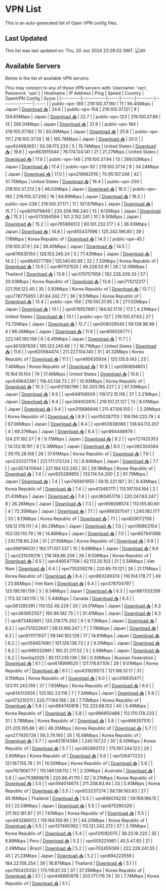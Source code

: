 # VPN List

This is an auto-generated list of Open VPN config files.

## Last Updated

This list was last updated on: Thu, 20 Jun 2024 23:28:02 GMT.
![Alt](https://repobeats.axiom.co/api/embed/186b98318ef1479477931607c1ad7d823f12451f.svg "Repobeats analytics image")

## Available Servers

Below is the list of available VPN servers:

(You may connect to any of these VPN servers with: Username: 'vpn', Password: 'vpn'.)
| Hostname | IP Address | Ping | Speed | Country | OpenVPN Config | Score |
|----------|------------|------|-------|---------|----------------| ----- |
| public-vpn-189 | 219.100.37.180 | 11 | 56.40Mbps | Japan | [Download 📥](./configs/server_0_JP.ovpn) | 24.6 |
| public-vpn-154 | 219.100.37.121 | 9 | 124.65Mbps | Japan | [Download 📥](./configs/server_1_JP.ovpn) | 22.7 |
| public-vpn-123 | 219.100.37.89 | 13 | 265.04Mbps | Japan | [Download 📥](./configs/server_2_JP.ovpn) | 21.9 |
| public-vpn-184 | 219.100.37.162 | 10 | 83.09Mbps | Japan | [Download 📥](./configs/server_3_JP.ovpn) | 20.8 |
| public-vpn-111 | 219.100.37.59 | 18 | 165.78Mbps | Japan | [Download 📥](./configs/server_4_JP.ovpn) | 20.0 |
| vpn924983651 | 50.39.173.233 | 5 | 15.74Mbps | United States | [Download 📥](./configs/server_5_US.ovpn) | 19.8 |
| vpn663915544 | 76.174.124.141 | 21 | 21.27Mbps | United States | [Download 📥](./configs/server_6_US.ovpn) | 17.6 |
| public-vpn-146 | 219.100.37.94 | 13 | 269.02Mbps | Japan | [Download 📥](./configs/server_7_JP.ovpn) | 17.4 |
| public-vpn-50 | 219.100.37.14 | 9 | 34.24Mbps | Japan | [Download 📥](./configs/server_8_JP.ovpn) | 17.0 |
| vpn218982516 | 70.95.107.248 | 42 | 31.75Mbps | United States | [Download 📥](./configs/server_9_US.ovpn) | 16.4 |
| public-vpn-200 | 219.100.37.213 | 8 | 46.02Mbps | Japan | [Download 📥](./configs/server_10_JP.ovpn) | 16.3 |
| public-vpn-192 | 219.100.37.209 | 16 | 64.89Mbps | Japan | [Download 📥](./configs/server_11_JP.ovpn) | 16.3 |
| public-vpn-238 | 219.100.37.171 | 11 | 107.87Mbps | Japan | [Download 📥](./configs/server_12_JP.ovpn) | 15.7 |
| vpn801079849 | 220.208.166.240 | 13 | 9.12Mbps | Japan | [Download 📥](./configs/server_13_JP.ovpn) | 15.3 |
| vpn573394594 | 101.2.152.241 | 10 | 9.50Mbps | Japan | [Download 📥](./configs/server_14_JP.ovpn) | 15.2 |
| vpn765866512 | 60.101.232.177 | 4 | 36.93Mbps | Japan | [Download 📥](./configs/server_15_JP.ovpn) | 14.8 |
| vpn855437696 | 125.242.196.80 | 39 | 7.16Mbps | Korea Republic of | [Download 📥](./configs/server_16_KR.ovpn) | 14.5 |
| public-vpn-45 | 219.100.37.9 | 24 | 39.45Mbps | Japan | [Download 📥](./configs/server_17_JP.ovpn) | 14.5 |
| vpn676635150 | 126.153.245.24 | 5 | 77.42Mbps | Japan | [Download 📥](./configs/server_18_JP.ovpn) | 14.2 |
| vpn864577769 | 125.140.60.95 | 32 | 7.32Mbps | Korea Republic of | [Download 📥](./configs/server_19_KR.ovpn) | 13.9 |
| vpn901121525 | 49.228.52.81 | 26 | 12.09Mbps | Thailand | [Download 📥](./configs/server_20_TH.ovpn) | 13.8 |
| vpn170757958 | 182.228.209.33 | 57 | 20.03Mbps | Korea Republic of | [Download 📥](./configs/server_21_KR.ovpn) | 13.8 |
| vpn713212217 | 221.158.122.40 | 35 | 5.93Mbps | Korea Republic of | [Download 📥](./configs/server_22_KR.ovpn) | 13.7 |
| vpn778775855 | 61.84.242.77 | 36 | 9.51Mbps | Korea Republic of | [Download 📥](./configs/server_23_KR.ovpn) | 13.4 |
| public-vpn-156 | 219.100.37.95 | 8 | 277.02Mbps | Japan | [Download 📥](./configs/server_24_JP.ovpn) | 13.1 |
| vpn976557691 | 184.92.17.15 | 172 | 4.21Mbps | United States | [Download 📥](./configs/server_25_US.ovpn) | 13.1 |
| public-vpn-127 | 219.100.37.63 | 27 | 73.72Mbps | Japan | [Download 📥](./configs/server_26_JP.ovpn) | 12.7 |
| vpn506029540 | 59.138.98.99 | 4 | 96.38Mbps | Japan | [Download 📥](./configs/server_27_JP.ovpn) | 11.9 |
| vpn856526771 | 222.145.190.159 | 6 | 6.45Mbps | Japan | [Download 📥](./configs/server_28_JP.ovpn) | 11.7 |
| vpn361297839 | 195.123.240.66 | 1 | 18.71Mbps | United States | [Download 📥](./configs/server_29_US.ovpn) | 11.6 |
| vpn820584474 | 211.227.104.140 | 31 | 41.32Mbps | Korea Republic of | [Download 📥](./configs/server_30_KR.ovpn) | 11.1 |
| vpn485635934 | 125.135.6.143 | 23 | 7.46Mbps | Korea Republic of | [Download 📥](./configs/server_31_KR.ovpn) | 10.9 |
| vpn580694801 | 15.164.19.104 | 74 | 17.46Mbps | United States | [Download 📥](./configs/server_32_US.ovpn) | 10.6 |
| vpn549842361 | 118.43.134.72 | 27 | 10.93Mbps | Korea Republic of | [Download 📥](./configs/server_33_KR.ovpn) | 10.3 |
| vpn631182196 | 92.203.195.227 | 2 | 87.33Mbps | Japan | [Download 📥](./configs/server_34_JP.ovpn) | 9.5 |
| vpn649158509 | 119.172.15.118 | 37 | 3.21Mbps | Japan | [Download 📥](./configs/server_35_JP.ovpn) | 9.4 |
| vpn264002615 | 219.107.21.127 | 13 | 8.01Mbps | Japan | [Download 📥](./configs/server_36_JP.ovpn) | 9.4 |
| vpn315686646 | 211.47.106.105 | - | 2.29Mbps | Korea Republic of | [Download 📥](./configs/server_37_KR.ovpn) | 8.9 |
| vpn150287113 | 106.156.220.79 | 4 | 67.06Mbps | Japan | [Download 📥](./configs/server_38_JP.ovpn) | 8.4 |
| vpn603938088 | 138.64.113.207 | 4 | 69.37Mbps | Japan | [Download 📥](./configs/server_39_JP.ovpn) | 8.4 |
| vpn994448878 | 124.211.192.57 | 8 | 9.75Mbps | Japan | [Download 📥](./configs/server_40_JP.ovpn) | 8.2 |
| vpn727425353 | 14.133.18.191 | 8 | 5.38Mbps | Japan | [Download 📥](./configs/server_41_JP.ovpn) | 8.0 |
| vpn392304584 | 39.115.28.159 | 28 | 37.61Mbps | Korea Republic of | [Download 📥](./configs/server_42_KR.ovpn) | 7.9 |
| vpn233337759 | 221.171.173.124 | 13 | 8.84Mbps | Japan | [Download 📥](./configs/server_43_JP.ovpn) | 7.7 |
| vpn357470944 | 221.164.123.245 | 30 | 29.18Mbps | Korea Republic of | [Download 📥](./configs/server_44_KR.ovpn) | 7.4 |
| vpn925289855 | 133.114.54.200 | 2 | 61.79Mbps | Japan | [Download 📥](./configs/server_45_JP.ovpn) | 7.4 |
| vpn765601955 | 59.10.221.161 | 31 | 8.43Mbps | Korea Republic of | [Download 📥](./configs/server_46_KR.ovpn) | 7.4 |
| vpn413481711 | 113.197.154.164 | 2 | 21.43Mbps | Japan | [Download 📥](./configs/server_47_JP.ovpn) | 7.4 |
| vpn360451716 | 220.247.63.247 | 8 | 26.26Mbps | Japan | [Download 📥](./configs/server_48_JP.ovpn) | 7.3 |
| vpn906098574 | 113.155.80.60 | 4 | 72.35Mbps | Japan | [Download 📥](./configs/server_49_JP.ovpn) | 7.1 |
| vpn989357041 | 1.240.182.177 | 33 | 8.13Mbps | Korea Republic of | [Download 📥](./configs/server_50_KR.ovpn) | 7.1 |
| vpn829072158 | 126.12.176.111 | 4 | 80.29Mbps | Japan | [Download 📥](./configs/server_51_JP.ovpn) | 7.0 |
| vpn136802154 | 153.135.110.79 | 19 | 14.86Mbps | Japan | [Download 📥](./configs/server_52_JP.ovpn) | 7.0 |
| vpn857941368 | 210.178.90.234 | 31 | 27.99Mbps | Korea Republic of | [Download 📥](./configs/server_53_KR.ovpn) | 6.9 |
| vpn368196031 | 182.171.107.237 | 10 | 8.68Mbps | Japan | [Download 📥](./configs/server_54_JP.ovpn) | 6.6 |
| vpn231039216 | 218.148.86.206 | 28 | 9.00Mbps | Korea Republic of | [Download 📥](./configs/server_55_KR.ovpn) | 6.5 |
| vpn449547708 | 42.113.20.103 | 21 | 5.56Mbps | Viet Nam | [Download 📥](./configs/server_56_VN.ovpn) | 6.4 |
| vpn735209276 | 220.89.70.121 | 26 | 21.17Mbps | Korea Republic of | [Download 📥](./configs/server_57_KR.ovpn) | 6.4 |
| vpn863249374 | 116.104.178.77 | 49 | 23.85Mbps | Viet Nam | [Download 📥](./configs/server_58_VN.ovpn) | 6.4 |
| vpn378704797 | 125.195.161.159 | 3 | 9.34Mbps | Japan | [Download 📥](./configs/server_59_JP.ovpn) | 6.3 |
| vpn987533299 | 173.32.140.115 | 12 | 5.44Mbps | Canada | [Download 📥](./configs/server_60_CA.ovpn) | 6.3 |
| vpn361285391 | 110.132.49.229 | 20 | 24.01Mbps | Japan | [Download 📥](./configs/server_61_JP.ovpn) | 6.3 |
| vpn393952557 | 160.86.192.75 | 1 | 31.41Mbps | Japan | [Download 📥](./configs/server_62_JP.ovpn) | 6.3 |
| vpn873482881 | 133.218.175.202 | 6 | 9.73Mbps | Japan | [Download 📥](./configs/server_63_JP.ovpn) | 6.3 |
| vpn751022647 | 58.13.169.247 | 7 | 7.78Mbps | Japan | [Download 📥](./configs/server_64_JP.ovpn) | 6.3 |
| vpn811177637 | 59.140.162.129 | 17 | 14.81Mbps | Japan | [Download 📥](./configs/server_65_JP.ovpn) | 6.2 |
| vpn159457490 | 101.128.136.73 | 2 | 9.31Mbps | Japan | [Download 📥](./configs/server_66_JP.ovpn) | 6.2 |
| vpn989332981 | 180.31.217.52 | 5 | 3.98Mbps | Japan | [Download 📥](./configs/server_67_JP.ovpn) | 6.2 |
| familia2025 | 85.117.235.136 | 59 | 0.30Mbps | Russian Federation | [Download 📥](./configs/server_68_RU.ovpn) | 6.1 |
| vpn678999520 | 121.178.87.108 | 28 | 9.01Mbps | Korea Republic of | [Download 📥](./configs/server_69_KR.ovpn) | 6.1 |
| vpn431929573 | 121.186.51.17 | 31 | 9.15Mbps | Korea Republic of | [Download 📥](./configs/server_70_KR.ovpn) | 6.0 |
| vpn318835471 | 123.111.243.159 | 37 | 7.63Mbps | Korea Republic of | [Download 📥](./configs/server_71_KR.ovpn) | 6.0 |
| vpn614312926 | 125.192.23.118 | 7 | 7.34Mbps | Japan | [Download 📥](./configs/server_72_JP.ovpn) | 5.9 |
| vpn173210211 | 220.77.164.158 | 26 | 7.75Mbps | Korea Republic of | [Download 📥](./configs/server_73_KR.ovpn) | 5.8 |
| vpn684740818 | 112.223.68.102 | 40 | 5.49Mbps | Korea Republic of | [Download 📥](./configs/server_74_KR.ovpn) | 5.8 |
| vpn996950488 | 112.170.178.233 | 31 | 3.78Mbps | Korea Republic of | [Download 📥](./configs/server_75_KR.ovpn) | 5.8 |
| vpn866357510 | 211.205.195.86 | 40 | 46.35Mbps | Korea Republic of | [Download 📥](./configs/server_76_KR.ovpn) | 5.7 |
| vpn277935728 | 59.3.79.193 | 35 | 15.68Mbps | Korea Republic of | [Download 📥](./configs/server_77_KR.ovpn) | 5.7 |
| vpn821614384 | 1.245.157.22 | 30 | 8.30Mbps | Korea Republic of | [Download 📥](./configs/server_78_KR.ovpn) | 5.7 |
| vpn562893172 | 175.197.244.123 | 26 | 2.80Mbps | Korea Republic of | [Download 📥](./configs/server_79_KR.ovpn) | 5.6 |
| vpn126477223 | 121.167.155.78 | 31 | 14.50Mbps | Korea Republic of | [Download 📥](./configs/server_80_KR.ovpn) | 5.6 |
| vpn767906777 | 110.149.129.112 | 11 | 2.33Mbps | Australia | [Download 📥](./configs/server_81_AU.ovpn) | 5.6 |
| vpn753889878 | 220.86.41.110 | 32 | 9.21Mbps | Korea Republic of | [Download 📥](./configs/server_82_KR.ovpn) | 5.5 |
| vpn594014675 | 211.208.83.94 | 33 | 5.93Mbps | Korea Republic of | [Download 📥](./configs/server_83_KR.ovpn) | 5.5 |
| vpn923237274 | 58.136.163.83 | 27 | 45.18Mbps | Thailand | [Download 📥](./configs/server_84_TH.ovpn) | 5.5 |
| vpn898074235 | 59.169.186.15 | 33 | 22.08Mbps | Japan | [Download 📥](./configs/server_85_JP.ovpn) | 5.5 |
| vpn875290329 | 211.192.181.87 | 31 | 7.61Mbps | Korea Republic of | [Download 📥](./configs/server_86_KR.ovpn) | 5.5 |
| vpn463286072 | 119.194.159.95 | 31 | 44.20Mbps | Korea Republic of | [Download 📥](./configs/server_87_KR.ovpn) | 5.5 |
| vpn127490382 | 112.121.242.213 | 37 | 3.76Mbps | Korea Republic of | [Download 📥](./configs/server_88_KR.ovpn) | 5.4 |
| vpn131092075 | 38.25.18.220 | 35 | 6.89Mbps | Peru | [Download 📥](./configs/server_89_PE.ovpn) | 5.2 |
| vpn505225961 | 45.5.47.93 | 21 | 2.49Mbps | Brazil | [Download 📥](./configs/server_90_BR.ovpn) | 5.2 |
| vpn702455069 | 222.229.241.55 | 45 | 21.23Mbps | Japan | [Download 📥](./configs/server_91_JP.ovpn) | 5.2 |
| vpn894223559 | 184.22.156.254 | 39 | 18.87Mbps | Thailand | [Download 📥](./configs/server_92_TH.ovpn) | 5.1 |
| vpn790425332 | 175.118.87.33 | 37 | 37.26Mbps | Korea Republic of | [Download 📥](./configs/server_93_KR.ovpn) | 5.1 |
| vpn448880978 | 203.171.176.74 | 35 | 7.74Mbps | Korea Republic of | [Download 📥](./configs/server_94_KR.ovpn) | 5.1 |
